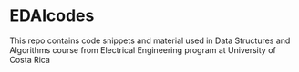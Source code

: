 # EDAIcodes
This repo contains code snippets and material used in Data Structures and Algorithms course from Electrical Engineering program at University of Costa Rica
